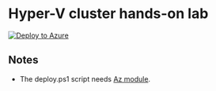# Hyper-V cluster hands-on lab

[![Deploy to Azure](https://aka.ms/deploytoazurebutton)](https://portal.azure.com/#blade/Microsoft_Azure_CreateUIDef/CustomDeploymentBlade/uri/https%3A%2F%2Fraw.githubusercontent.com%2Ftksh164%2Fazure-demo-scripts-templates%2Fmaster%2Farm-templates%2Fwsfc-hv-handson-lab%2Ftemplate.json/uiFormDefinitionUri/https%3A%2F%2Fraw.githubusercontent.com%2Ftksh164%2Fazure-demo-scripts-templates%2Fmaster%2Farm-templates%2Fwsfc-hv-handson-lab%2Fuiform.json)

## Notes

- The deploy.ps1 script needs [Az module](https://www.powershellgallery.com/packages/Az/).
